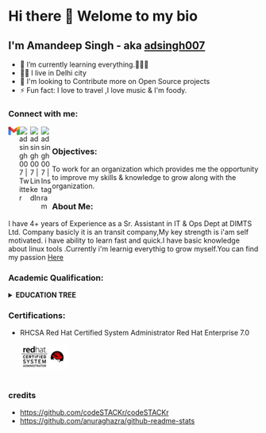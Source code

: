 # Hi there 👋  Welome to my bio 
## I'm Amandeep Singh - aka [adsingh007][twitter] 

- 🌱 I’m currently learning everything.👨🏻‍🎓
- 🏇🏻 I live in Delhi city
- 🥅  I'm looking to Contribute more on Open Source projects
- ⚡ Fun fact: I love to travel ,I love music & I'm foody.

### Connect with me:

[<img align="left" alt="adsingh007" width="22px" src="https://github.com/adsingh007/adsingh007/blob/main/256px-Gmail_icon_(2020).svg.png" />][Gmail]
[<img align="left" alt="adsingh007 | Twitter" width="22px" src="https://cdn.jsdelivr.net/npm/simple-icons@v3/icons/twitter.svg" />][twitter]
[<img align="left" alt="adsingh007 | LinkedIn" width="22px" src="https://cdn.jsdelivr.net/npm/simple-icons@v3/icons/linkedin.svg" />][linkedin]
[<img align="left" alt="adsingh007 | Instagram" width="22px" src="https://cdn.jsdelivr.net/npm/simple-icons@v3/icons/instagram.svg" />][instagram]
<br />

[twitter]: https://twitter.com/007Amanvirdi
[youtube]: https://www.youtube.com/channel/UCIwrSDnkFEhWtI6QNNZRcig
[instagram]: https://www.instagram.com/sngh_ad
[linkedin]: https://www.linkedin.com/in/aman-virdi-87031654
[Gmail]: https://mail.google.com/mail/u/0/?tab=rm&ogbl#inbox


### Objectives:
To work for an organization which provides me the opportunity to improve my skills & knowledge to grow along with the organization.

### About Me:

I have 4+ years of Experience as a Sr. Assistant in IT & Ops Dept at DIMTS Ltd. Company basicly it is an transit company,My key strength is i'am self motivated.
i have ability to learn fast and quick.I have basic knowledge about linux tools .Currently i'm learnig everythig to grow myself.You can find my passion [Here](mypassion.md)

### Academic Qualification: 

<details close="close"> 
  <summary><b>EDUCATION TREE </b></summary>
  <summary><b>Education Tree </b></summary>
  <ol> <br/>
     <li>
      :arrow_down_small:GRADUATION:arrow_down_small:
        </li>
  
    
| ***Degree/Qualification***  |  ***Graduated***  |
| :------: | :-----: | 
|B.Tech [Information Technology]  | 2017 |
      
          
 
  
       
| ***INTERMEDIATE Qualification***  | ***Session***  |
| :------: | :-----: |
|N.I.O.S [NON Medical]  | 2011-2013|     
     
  
      
       
| ***MATRICULATION Qualification***  |  ***Session***  |
| :------: | :-----: | 
|C.B.S.E ]   | Upto 2011 |     
</ol>
</details>

### Certifications:

- RHCSA
  Red Hat Certified System Administrator
  Red Hat Enterprise 7.0	
  <br/>
  <a href="https://rhtapps.redhat.com/certifications/badge/verify/VRYPYLUYBGU7MCRBGDVBJFT6NUAEQU3CUPSQX2KSDXT6RW46LQ3T7ULZ55KZZ56SKO7EQ3ETTLYZQ4U5NQYTCNA62RUWOCM34WWBUYQ="><img src="rd.jpg" alt="Red Hat Certified System Administrator"
   title="Red Hat Certified System Administrator" width="20%" /> </a> 
  <br/>
  <br/>

### credits
- https://github.com/codeSTACKr/codeSTACKr
- https://github.com/anuraghazra/github-readme-stats



